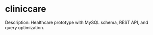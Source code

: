# cliniccare
Description: Healthcare prototype with MySQL schema, REST API, and query optimization.

